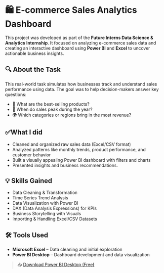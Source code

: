 # 🛍️ E-commerce Sales Analytics Dashboard

This project was developed as part of the **Future Interns Data Science & Analytics Internship**. It focused on analyzing e-commerce sales data and creating an interactive dashboard using **Power BI** and **Excel** to uncover actionable business insights.



## 🔍 About the Task

This real-world task simulates how businesses track and understand sales performance using data. The goal was to help decision-makers answer key questions:

- 🛒 What are the best-selling products?
- 📅 When do sales peak during the year?
- 🌍 Which categories or regions bring in the most revenue?



## ✅What I did

- Cleaned and organized raw sales data (Excel/CSV format)  
- Analyzed patterns like monthly trends, product performance, and customer behavior  
- Built a visually appealing Power BI dashboard with filters and charts  
- Presented insights and business recommendations. 



## 💡 Skills Gained

- Data Cleaning & Transformation  
- Time Series Trend Analysis  
- Data Visualization with Power BI  
- DAX (Data Analysis Expressions) for KPIs  
- Business Storytelling with Visuals  
- Importing & Handling Excel/CSV Datasets  



## 🛠️ Tools Used

- **Microsoft Excel** – Data cleaning and initial exploration  
- **Power BI Desktop** – Dashboard development and data visualization  

> 📥 [Download Power BI Desktop (Free)](https://powerbi.microsoft.com/desktop/)

